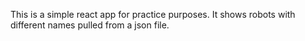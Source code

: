 This is a simple react app for practice purposes. It shows robots with different names pulled from a json file.